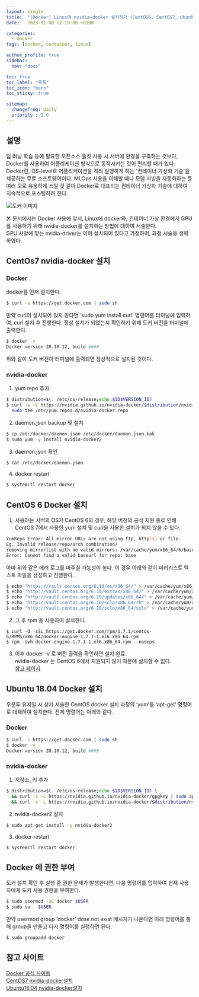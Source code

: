 ```yaml
---
layout: single
title:  "[Docker] Linux에 nvidia-docker 설치하기 (CentOS6, CentOS7, Ubuntu18.04)"
date:   2023-01-08 12:10:00 +0900

categories:
  - docker
tags: [docker, container, linux]

author_profile: true
sidebar:
  nav: "docs"

toc: true
toc_label: "목록"
toc_icon: "bars"
toc_sticky: true

sitemap:
  changefreq: daily
  priority : 1.0
---
```


## 설명
딥 러닝 학습 등에 필요한 오픈소스 툴킷 사용 시 서버에 환경을 구축하는 것보다, Docker를 사용하여 어플리케이션 형식으로 동작시키는 것이 편리할 때가 있다.  
Docker란, OS-level로 어플리케이션을 격리 실행하게 하는 '컨테이너 가상화 기술'을 제공하는 무료 소프트웨어이다.
MLOps 사용을 이해할 때나 모델 서빙을 자동화하는 등 여러 모로 유용하게 쓰일 것 같아 Docker로 대표되는 컨테이너 가상화 기술에 대하여 지속적으로 포스팅하려 한다.  

![도커 이미지](https://upload.wikimedia.org/wikipedia/commons/thumb/4/4e/Docker_%28container_engine%29_logo.svg/1920px-Docker_%28container_engine%29_logo.svg.png)  

본 문서에서는 Docker 사용에 앞서, Linux에 docker와, 컨테이너 가상 환경에서 GPU를 사용하기 위해 nvidia-docker를 설치하는 방법에 대하여 서술한다.  
GPU 사양에 맞는 nvidia-driver는 이미 설치되어 있다고 가정하여, 과정 서술을 생략하였다.

## CentOs7 nvidia-docker 설치
### Docker
docker를 먼저 설치한다.
```bash
$ curl -s https://get.docker.com | sudo sh
```
만약 curl이 설치되어 있지 않다면 'sudo yum install curl' 명령어를 터미널에 입력하여, curl 설치 후 진행한다.
정상 설치가 되었는지 확인하기 위해 도커 버전을 터미널에 출력한다.
```bash
$ docker -v
Docker version 20.10.12, build ####
```
위와 같이 도커 버전이 터미널에 출력되면 정상적으로 설치된 것이다.
### nvidia-docker
1. yum repo 추가
```bash
$ distribution=$(. /etc/os-release;echo $ID$VERSION_ID)
$ curl -s -L https://nvidia.github.io/nvidia-docker/$distribution/nvidia-docker.repo | \
  sudo tee /etc/yum.repos.d/nvidia-docker.repo
```
2. daemon.json backup 및 설치
```bash
$ cp /etc/docker/daemon.json /etc/docker/daemon.json.bak
$ sudo yum -y install nvidia-docker2
```
3. daemon.json 확인
```bash
$ cat /etc/docker/daemon.json
```
4. docker restart
```bash
$ systemctl restart docker
```

## CentOS 6 Docker 설치
1. 사용하는 서버의 OS가 CentOS 6의 경우, 해당 버전의 공식 지원 종료 인해 CentOS 7에서 사용한 yum 설치 및 curl을 사용한 설치가 되지 않을 수 있다. 
```bash 
YumRepo Error: All mirror URLs are not using ftp, http[s] or file.
Eg. Invalid release/repo/arch combination/
removing mirrorlist with no valid mirrors: /var/cache/yum/x86_64/6/base/mirrorlist.txt
Error: Cannot find a valid baseurl for repo: base
```
아마 위와 같은 에러 로그를 마주칠 가능성이 높다. 이 경우 아래와 같이 미러리스트 텍스트 파일을 생성하고 진행한다.
```bash
$ echo "https://vault.centos.org/6.10/os/x86_64/" > /var/cache/yum/x86_64/6/base/mirrorlist.txt
$ echo "http://vault.centos.org/6.10/extras/x86_64/" > /var/cache/yum/x86_64/6/extras/mirrorlist.txt
$ echo "http://vault.centos.org/6.10/updates/x86_64/" > /var/cache/yum/x86_64/6/updates/mirrorlist.txt
$ echo "http://vault.centos.org/6.10/sclo/x86_64/rh" > /var/cache/yum/x86_64/6/centos-sclo-rh/mirrorlist.txt
$ echo "http://vault.centos.org/6.10/sclo/x86_64/sclo" > /var/cache/yum/x86_64/6/centos-sclo-sclo/mirrorlist.txt
```
2. 그 후 rpm 을 사용하여 설치한다.
```
$ curl -O -sSL https://get.docker.com/rpm/1.7.1/centos-6/RPMS/x86_64/docker-engine-1.7.1-1.el6.x86_64.rpm
$ rpm -Uvh docker-engine-1.7.1-1.el6.x86_64.rpm --nodeps
```
3. 이후 docker -v 로 버전 출력을 확인하면 설치 완료.  
nvidia-docker 는 CentOS 6에서 지원되지 않기 때문에 설치할 수 없다.  
[참고 페이지](https://github.com/NVIDIA/nvidia-docker/issues/743)

## Ubuntu 18.04 Docker 설치
우분투 유저일 시 상기 서술한 CentOS docker 설치 과정의 ‘yum’을 ‘apt-get’ 명령어로 대체하여 설치한다. 전체 명령어는 아래와 같다.  
### Docker
```bash
$ curl -s https://get.docker.com | sudo sh
$ docker -v
Docker version 20.10.12, build ####
``` 

### nvidia-docker
1. 저장소, 키 추가
```bash
$ distribution=$(. /etc/os-release;echo $ID$VERSION_ID) \
  && curl -s -L https://nvidia.github.io/nvidia-docker/gpgkey | sudo apt-key add - \
  && curl -s -L https://nvidia.github.io/nvidia-docker/$distribution/nvidia-docker.list | sudo tee /etc/apt/sources.list.d/nvidia-docker.list
```
2. nvidia-docker2 설치
```bash
$ sudo apt-get install -y nvidia-docker2
```
3. docker restart
```bash
$ systemctl restart docker
```

## Docker 에 권한 부여
도커 설치 확인 후 실행 중 권한 문제가 발생한다면, 다음 명령어를 입력하여 현재 사용자에게 도커 사용 권한을 부여한다.
```bash
$ sudo usermod -aG docker $USER
$ sudo su - $USER
```
만약 usermod group 'docker' dose not exist 메시지가 나온다면 아래 명령어를 통해 group을 만들고 다시 명령어를 실행하면 된다.

```bash
$ sudo groupadd docker
```

## 참고 사이트
[Docker 공식 사이트](https://docs.docker.com/get-docker/)  
[CentOS7 nvidia-docker설치](https://hyunsoft.tistory.com/entry/centos-nvidia-docker-%EC%84%A4%EC%B9%98-1)  
[Ubuntu18.04 nvidia-docker설치](https://dongle94.github.io/docker/docker-nvidia-docker-install)